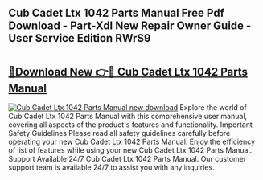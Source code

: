 ## Cub Cadet Ltx 1042 Parts Manual Free Pdf Download - Part-XdI New Repair Owner Guide - User Service Edition RWrS9

# <h2><a href="http://bc66783.oget.top/?id=Cub+Cadet+Ltx+1042+Parts+Manual">🔗Download New 👉🔴 Cub Cadet Ltx 1042 Parts Manual</a></h2>

[![Cub Cadet Ltx 1042 Parts Manual new download](https://i.imgur.com/5g1atiW.png)](http://bc66783.oget.top/?id=Cub+Cadet+Ltx+1042+Parts+Manual)
Explore the world of Cub Cadet Ltx 1042 Parts Manual with this comprehensive user manual, covering all aspects of the product's features and functionality. Important Safety Guidelines Please read all safety guidelines carefully before operating your new Cub Cadet Ltx 1042 Parts Manual. Enjoy the efficiency of list of features while using your new Cub Cadet Ltx 1042 Parts Manual. Support Available 24/7 Cub Cadet Ltx 1042 Parts Manual. Our customer support team is available 24/7 to assist you with any inquiries.
